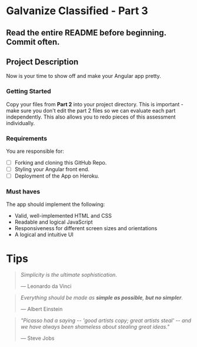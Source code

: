 # Galvanize Classified - Part 3

## Read the entire README before beginning. Commit often.

## Project Description

Now is your time to show off and make your Angular app pretty.

### Getting Started

Copy your files from **Part 2** into your project directory.  This is important - make sure you don't edit the part 2 files so we can evaluate each part independently.  This also allows you to redo pieces of this assessment individually.

### Requirements

You are responsible for:

- [ ] Forking and cloning this GitHub Repo.
- [ ] Styling your Angular front end.
- [ ] Deployment of the App on Heroku.

### Must haves

The app should implement the following:

- Valid, well-implemented HTML and CSS
- Readable and logical JavaScript
- Responsiveness for different screen sizes and orientations
- A logical and intuitive UI 

# Tips

> *Simplicity is the ultimate sophistication*.
>
> — Leonardo da Vinci 

> *Everything should be made as **simple as possible**, **but no simpler**.*
>
> — Albert Einstein

> *"Picasso had a saying -- 'good artists copy; great artists steal' -- and we have always been shameless about stealing great ideas."*
>
> — Steve Jobs

